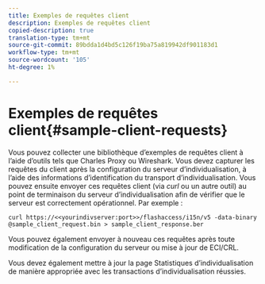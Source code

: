 ```yaml
---
title: Exemples de requêtes client
description: Exemples de requêtes client
copied-description: true
translation-type: tm+mt
source-git-commit: 89bdda1d4bd5c126f19ba75a819942df901183d1
workflow-type: tm+mt
source-wordcount: '105'
ht-degree: 1%

---
```



# Exemples de requêtes client{#sample-client-requests}

Vous pouvez collecter une bibliothèque d’exemples de requêtes client à l’aide d’outils tels que Charles Proxy ou Wireshark. Vous devez capturer les requêtes du client après la configuration du serveur d’individualisation, à l’aide des informations d’identification du transport d’individualisation. Vous pouvez ensuite envoyer ces requêtes client (via *curl* ou un autre outil) au point de terminaison du serveur d’individualisation afin de vérifier que le serveur est correctement opérationnel. Par exemple :

```
curl https://<<yourindivserver:port>>/flashaccess/i15n/v5 -­data-binary  
@sample_client_request.bin > sample_client_response.ber
```

Vous pouvez également envoyer à nouveau ces requêtes après toute modification de la configuration du serveur ou mise à jour de ECI/CRL.

Vous devez également mettre à jour la page Statistiques d’individualisation de manière appropriée avec les transactions d’individualisation réussies.
